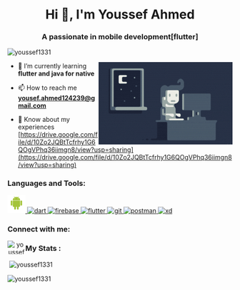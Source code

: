 <h1 align="center">Hi 👋, I'm Youssef Ahmed</h1>
<h3 align="center">A passionate in mobile development[flutter]</h3>

<p align="left"> <img src="https://komarev.com/ghpvc/?username=youssef1331&label=Profile%20views&color=0e75b6&style=flat" alt="youssef1331" /> </p>
 <img align="right" src="https://raw.githubusercontent.com/AVS1508/AVS1508/master/assets/Night-Coding.gif">

- 🌱 I’m currently learning **flutter and java for native**

- 📫 How to reach me **yousef.ahmed124239@gmail.com**

- 📄 Know about my experiences [https://drive.google.com/file/d/10Zo2JQBtTcfrhy1G6QOgVPhq36iimgn8/view?usp=sharing](https://drive.google.com/file/d/10Zo2JQBtTcfrhy1G6QOgVPhq36iimgn8/view?usp=sharing)



<h3 align="left">Languages and Tools:</h3>
<p align="left"> <a href="https://developer.android.com" target="_blank" rel="noreferrer"> <img src="https://raw.githubusercontent.com/devicons/devicon/master/icons/android/android-original-wordmark.svg" alt="android" width="40" height="40"/> </a> <a href="https://dart.dev" target="_blank" rel="noreferrer"> <img src="https://www.vectorlogo.zone/logos/dartlang/dartlang-icon.svg" alt="dart" width="40" height="40"/> </a> <a href="https://firebase.google.com/" target="_blank" rel="noreferrer"> <img src="https://www.vectorlogo.zone/logos/firebase/firebase-icon.svg" alt="firebase" width="40" height="40"/> </a> <a href="https://flutter.dev" target="_blank" rel="noreferrer"> <img src="https://www.vectorlogo.zone/logos/flutterio/flutterio-icon.svg" alt="flutter" width="40" height="40"/> </a> <a href="https://git-scm.com/" target="_blank" rel="noreferrer"> <img src="https://www.vectorlogo.zone/logos/git-scm/git-scm-icon.svg" alt="git" width="40" height="40"/> </a> <a href="https://postman.com" target="_blank" rel="noreferrer"> <img src="https://www.vectorlogo.zone/logos/getpostman/getpostman-icon.svg" alt="postman" width="40" height="40"/> </a> <a href="https://www.adobe.com/products/xd.html" target="_blank" rel="noreferrer"> <img src="https://cdn.worldvectorlogo.com/logos/adobe-xd.svg" alt="xd" width="40" height="40"/> </a> </p>

<h3 align="left">Connect with me:</h3>
<p align="center">
<a href="https://linkedin.com/in/youssef-ahmed-26416b209" target="blank"><img align="left" src="https://raw.githubusercontent.com/rahuldkjain/github-profile-readme-generator/master/src/images/icons/Social/linked-in-alt.svg" alt="youssef-ahmed-26416b209" height="30" width="40" /></a>
</p>

<h3 align="left">My Stats : </h3>

<p>&nbsp;<img align="center" src="https://github-readme-streak-stats.herokuapp.com?user=youssef1331&theme=dark&hide_border=true&date_format=M%20j%5B%2C%20Y%5D" alt="youssef1331" /></p>


<p><img align="center" src="https://github-readme-stats.vercel.app/api/top-langs?username=youssef1331&show_icons=true&locale=en&layout=compact&title_color=ffffff&icon_color=bb2acf&text_color=daf7dc&bg_color=151515" alt="youssef1331" /></p>



